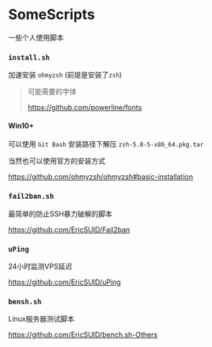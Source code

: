 # SomeScripts
一些个人使用脚本

### `install.sh`

加速安装 `ohmyzsh` (前提是安装了`zsh`)

> 可能需要的字体
>
> https://github.com/powerline/fonts

#### Win10+

可以使用 `Git Bash` 安装路径下解压 `zsh-5.8-5-x86_64.pkg.tar`



当然也可以使用官方的安装方式

https://github.com/ohmyzsh/ohmyzsh#basic-installation

### `fail2ban.sh`

最简单的防止SSH暴力破解的脚本

https://github.com/EricSUID/Fail2ban

### `uPing`

24小时监测VPS延迟

https://github.com/EricSUID/uPing

### `bensh.sh`

Linux服务器测试脚本

https://github.com/EricSUID/bench.sh-Others
